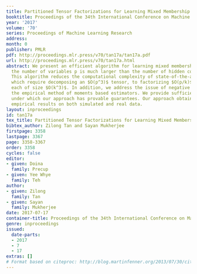 ```yaml
---
title: Partitioned Tensor Factorizations for Learning Mixed Membership Models
booktitle: Proceedings of the 34th International Conference on Machine Learning
year: '2017'
volume: '70'
series: Proceedings of Machine Learning Research
address: 
month: 0
publisher: PMLR
pdf: http://proceedings.mlr.press/v70/tan17a/tan17a.pdf
url: http://proceedings.mlr.press/v70/tan17a.html
abstract: We present an efficient algorithm for learning mixed membership models when
  the number of variables p is much larger than the number of hidden components k.
  This algorithm reduces the computational complexity of state-of-the-art tensor methods,
  which require decomposing an $O(p^3)$ tensor, to factorizing $O(p/k)$ sub-tensors
  each of size $O(k^3)$. In addition, we address the issue of negative entries in
  the empirical method of moments based estimators. We provide sufficient conditions
  under which our approach has provable guarantees. Our approach obtains competitive
  empirical results on both simulated and real data.
layout: inproceedings
id: tan17a
tex_title: Partitioned Tensor Factorizations for Learning Mixed Membership Models
bibtex_author: Zilong Tan and Sayan Mukherjee
firstpage: 3358
lastpage: 3367
page: 3358-3367
order: 3358
cycles: false
editor:
- given: Doina
  family: Precup
- given: Yee Whye
  family: Teh
author:
- given: Zilong
  family: Tan
- given: Sayan
  family: Mukherjee
date: 2017-07-17
container-title: Proceedings of the 34th International Conference on Machine Learning
genre: inproceedings
issued:
  date-parts:
  - 2017
  - 7
  - 17
extras: []
# Format based on citeproc: http://blog.martinfenner.org/2013/07/30/citeproc-yaml-for-bibliographies/
---
```

